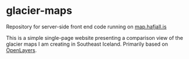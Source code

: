 # glacier-maps
Repository for server-side front end code running on [map.hafjall.is](http://map.hafjall.is/)

This is a simple single-page website presenting a comparison view of the glacier maps I am creating in Southeast Iceland.
Primarily based on [OpenLayers](https://openlayers.org).

